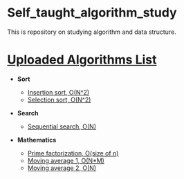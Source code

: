 # Self_taught_algorithm_study
This is repository on studying algorithm and data structure. 

# [Uploaded Algorithms List](Codes/)
- **Sort**
  - [Insertion sort, O(N^2)](Codes/InsertionSort.cpp)
  - [Selection sort, O(N^2)](Codes/SelectionSort.cpp)

- **Search**
  - [Sequential search, O(N)](Codes/SequentialSearch.cpp)

- **Mathematics**
  - [Prime factorization, O(size of n)](Codes/PrimeFactorization.cpp)
  - [Moving average 1, O(N*M)](Codes/MovingAverage1.cpp)
  - [Moving average 2, O(N)](Codes/MovingAverage2.cpp)

